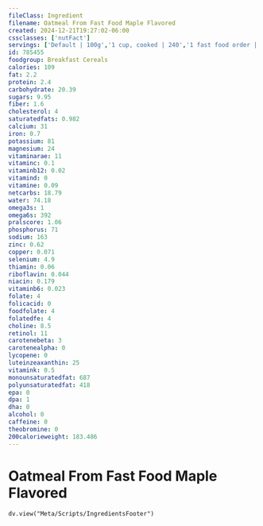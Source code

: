 ```yaml
---
fileClass: Ingredient
filename: Oatmeal From Fast Food Maple Flavored
created: 2024-12-21T19:27:02-06:00
cssclasses: ['nutFact']
servings: ['Default | 100g','1 cup, cooked | 240','1 fast food order | 240']
id: 785455
foodgroup: Breakfast Cereals
calories: 109
fat: 2.2
protein: 2.4
carbohydrate: 20.39
sugars: 9.95
fiber: 1.6
cholesterol: 4
saturatedfats: 0.982
calcium: 31
iron: 0.7
potassium: 81
magnesium: 24
vitaminarae: 11
vitaminc: 0.1
vitaminb12: 0.02
vitamind: 0
vitamine: 0.09
netcarbs: 18.79
water: 74.18
omega3s: 1
omega6s: 392
pralscore: 1.06
phosphorus: 71
sodium: 163
zinc: 0.62
copper: 0.071
selenium: 4.9
thiamin: 0.06
riboflavin: 0.044
niacin: 0.179
vitaminb6: 0.023
folate: 4
folicacid: 0
foodfolate: 4
folatedfe: 4
choline: 8.5
retinol: 11
carotenebeta: 3
carotenealpha: 0
lycopene: 0
luteinzeaxanthin: 25
vitamink: 0.5
monounsaturatedfat: 687
polyunsaturatedfat: 418
epa: 0
dpa: 1
dha: 0
alcohol: 0
caffeine: 0
theobromine: 0
200calorieweight: 183.486
---
```


# Oatmeal From Fast Food Maple Flavored

```dataviewjs
dv.view("Meta/Scripts/IngredientsFooter")
```